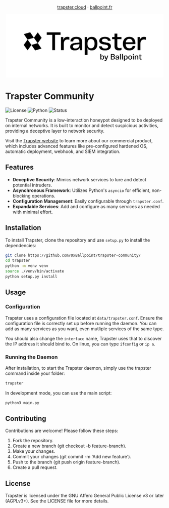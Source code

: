 <p align="center">
    <br/>
    <a href="https://trapster.cloud">trapster.cloud</a>
    ·
    <a href="https://ballpoint.fr/">ballpoint.fr</a>
</p>
<div align="center">
<img src="./logo.png" height="200">
</div>


# Trapster Community

![License](https://img.shields.io/badge/license-AGPLv3+-blue)
![Python](https://img.shields.io/badge/python-3.11-blue)
![Status](https://img.shields.io/badge/status-Production/Stable-green)

Trapster Community is a low-interaction honeypot designed to be deployed on internal networks. It is built to monitor and detect suspicious activities, providing a deceptive layer to network security.

Visit the [Trapster website](https://trapster.cloud) to learn more about our commercial product, which includes advanced features like pre-configured hardened OS, automatic deployment, webhook, and SIEM integration.

## Features

- **Deceptive Security**: Mimics network services to lure and detect potential intruders.
- **Asynchronous Framework**: Utilizes Python's `asyncio` for efficient, non-blocking operations.
- **Configuration Management**: Easily configurable through `trapster.conf`.
- **Expandable Services**: Add and configure as many services as needed with minimal effort.

## Installation

To install Trapster, clone the repository and use `setup.py` to install the dependencies:

```bash
git clone https://github.com/0xBallpoint/trapster-community/
cd trapster
python -m venv venv
source ./venv/bin/activate
python setup.py install
```

## Usage

### Configuration
Trapster uses a configuration file located at `data/trapster.conf`. Ensure the configuration file is correctly set up before running the daemon.
You can add as many services as you want, even mutliple services of the same type.

You should also change the `interface` name, Trapster uses that to discover the IP address it should bind to. On linux, you can type `ifconfig` or `ip a`.

### Running the Daemon

After installation, to start the Trapster daemon, simply use the trapster command inside your folder:
```bash
trapster
```
In development mode, you can use the main script:
```bash
python3 main.py
```

## Contributing

Contributions are welcome! Please follow these steps:

1. Fork the repository.
2. Create a new branch (git checkout -b feature-branch).
3. Make your changes.
4. Commit your changes (git commit -m 'Add new feature').
5. Push to the branch (git push origin feature-branch).
6. Create a pull request.

## License

Trapster is licensed under the GNU Affero General Public License v3 or later (AGPLv3+). See the LICENSE file for more details.

